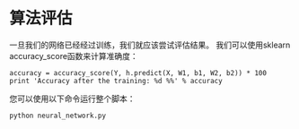 # 算法评估
一旦我们的网络已经经过训练，我们就应该尝试评估结果。 我们可以使用sklearn accuracy_score函数来计算准确度：
```
accuracy = accuracy_score(Y, h.predict(X, W1, b1, W2, b2)) * 100
print 'Accuracy after the training: %d %%' % accuracy
```
您可以使用以下命令运行整个脚本：
```
python neural_network.py
```
